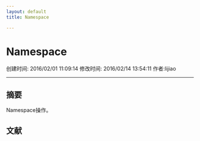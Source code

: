 ```yaml
---
layout: default
title: Namespace

---
```


# Namespace
创建时间: 2016/02/01 11:09:14  修改时间: 2016/02/14 13:54:11 作者:lijiao

----

## 摘要

Namespace操作。

## 



## 文献
